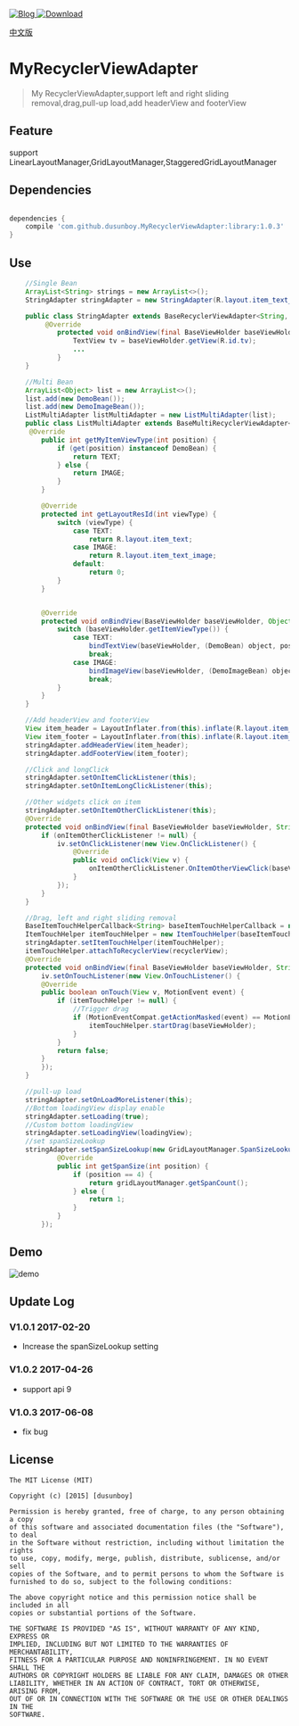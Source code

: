 [ ![Blog](https://img.shields.io/badge/Blog-简书-orange.svg) ](http://www.jianshu.com/p/f32ef790e949)
[ ![Download](https://api.bintray.com/packages/dusunboy/maven/MyRecyclerViewAdapter/images/download.svg) ](https://bintray.com/dusunboy/maven/MyRecyclerViewAdapter/_latestVersion)

[中文版](README-zh.md)

# MyRecyclerViewAdapter

> My RecyclerViewAdapter,support left and right sliding removal,drag,pull-up load,add headerView and footerView

## Feature

support LinearLayoutManager,GridLayoutManager,StaggeredGridLayoutManager

## Dependencies

```groovy

dependencies {
    compile 'com.github.dusunboy.MyRecyclerViewAdapter:library:1.0.3'
}

```

## Use
```java
    //Single Bean
    ArrayList<String> strings = new ArrayList<>();
    StringAdapter stringAdapter = new StringAdapter(R.layout.item_text_image, strings);

    public class StringAdapter extends BaseRecyclerViewAdapter<String, BaseViewHolder> {
         @Override
            protected void onBindView(final BaseViewHolder baseViewHolder, String s, final int position) {
                TextView tv = baseViewHolder.getView(R.id.tv);
                ...
            }
    }

    //Multi Bean
    ArrayList<Object> list = new ArrayList<>();
    list.add(new DemoBean());
    list.add(new DemoImageBean());
    ListMultiAdapter listMultiAdapter = new ListMultiAdapter(list);
    public class ListMultiAdapter extends BaseMultiRecyclerViewAdapter<BaseViewHolder> {
     @Override
        public int getMyItemViewType(int position) {
            if (get(position) instanceof DemoBean) {
                return TEXT;
            } else {
                return IMAGE;
            }
        }

        @Override
        protected int getLayoutResId(int viewType) {
            switch (viewType) {
                case TEXT:
                    return R.layout.item_text;
                case IMAGE:
                    return R.layout.item_text_image;
                default:
                    return 0;
            }
        }


        @Override
        protected void onBindView(BaseViewHolder baseViewHolder, Object object, int position) {
            switch (baseViewHolder.getItemViewType()) {
                case TEXT:
                    bindTextView(baseViewHolder, (DemoBean) object, position);
                    break;
                case IMAGE:
                    bindImageView(baseViewHolder, (DemoImageBean) object, position);
                    break;
            }
        }
    }

    //Add headerView and footerView
    View item_header = LayoutInflater.from(this).inflate(R.layout.item_header, null);
    View item_footer = LayoutInflater.from(this).inflate(R.layout.item_footer, null);
    stringAdapter.addHeaderView(item_header);
    stringAdapter.addFooterView(item_footer);

    //Click and longClick
    stringAdapter.setOnItemClickListener(this);
    stringAdapter.setOnItemLongClickListener(this);

    //Other widgets click on item
    stringAdapter.setOnItemOtherClickListener(this);
    @Override
    protected void onBindView(final BaseViewHolder baseViewHolder, String s, final int position) {
        if (onItemOtherClickListener != null) {
            iv.setOnClickListener(new View.OnClickListener() {
                @Override
                public void onClick(View v) {
                    onItemOtherClickListener.OnItemOtherViewClick(baseViewHolder.itemView, v, position);
                }
            });
        }
    }

    //Drag, left and right sliding removal
    BaseItemTouchHelperCallback<String> baseItemTouchHelperCallback = new BaseItemTouchHelperCallback<String>(stringAdapter, strings);
    ItemTouchHelper itemTouchHelper = new ItemTouchHelper(baseItemTouchHelperCallback);
    stringAdapter.setItemTouchHelper(itemTouchHelper);
    itemTouchHelper.attachToRecyclerView(recyclerView);
    @Override
    protected void onBindView(final BaseViewHolder baseViewHolder, String s, final int position) {
        iv.setOnTouchListener(new View.OnTouchListener() {
        @Override
        public boolean onTouch(View v, MotionEvent event) {
            if (itemTouchHelper != null) {
                //Trigger drag
                if (MotionEventCompat.getActionMasked(event) == MotionEvent.ACTION_DOWN) {
                    itemTouchHelper.startDrag(baseViewHolder);
                }
            }
            return false;
        }
        });
    }

    //pull-up load
    stringAdapter.setOnLoadMoreListener(this);
    //Bottom loadingView display enable
    stringAdapter.setLoading(true);
    //Custom bottom loadingView
    stringAdapter.setLoadingView(loadingView);
    //set spanSizeLookup
    stringAdapter.setSpanSizeLookup(new GridLayoutManager.SpanSizeLookup() {
            @Override
            public int getSpanSize(int position) {
                if (position == 4) {
                    return gridLayoutManager.getSpanCount();
                } else {
                    return 1;
                }
            }
        });

```
## Demo

![demo](gif/device-2017-02-09-004237.gif?raw=true)

## Update Log

### V1.0.1 2017-02-20

* Increase the spanSizeLookup setting

### V1.0.2 2017-04-26

* support api 9

### V1.0.3 2017-06-08

* fix bug

## License

    The MIT License (MIT)

    Copyright (c) [2015] [dusunboy]

    Permission is hereby granted, free of charge, to any person obtaining a copy
    of this software and associated documentation files (the "Software"), to deal
    in the Software without restriction, including without limitation the rights
    to use, copy, modify, merge, publish, distribute, sublicense, and/or sell
    copies of the Software, and to permit persons to whom the Software is
    furnished to do so, subject to the following conditions:

    The above copyright notice and this permission notice shall be included in all
    copies or substantial portions of the Software.

    THE SOFTWARE IS PROVIDED "AS IS", WITHOUT WARRANTY OF ANY KIND, EXPRESS OR
    IMPLIED, INCLUDING BUT NOT LIMITED TO THE WARRANTIES OF MERCHANTABILITY,
    FITNESS FOR A PARTICULAR PURPOSE AND NONINFRINGEMENT. IN NO EVENT SHALL THE
    AUTHORS OR COPYRIGHT HOLDERS BE LIABLE FOR ANY CLAIM, DAMAGES OR OTHER
    LIABILITY, WHETHER IN AN ACTION OF CONTRACT, TORT OR OTHERWISE, ARISING FROM,
    OUT OF OR IN CONNECTION WITH THE SOFTWARE OR THE USE OR OTHER DEALINGS IN THE
    SOFTWARE.
